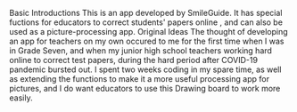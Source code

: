 Basic Introductions
  This is an app developed by SmileGuide.
  It has special fuctions for educators to correct students' papers online ,
and can also be used as a picture-processing app. 
Original Ideas
  The thought of developing an app for teachers on my own occured to me for the first time when I was in Grade Seven,
and when my junior high school teachers working hard online to correct test papers, during the hard period after COVID-19 pandemic bursted out.
  I spent two weeks coding in my spare time, as well as extending the functions to make it a more useful processing app for pictures,
and I do want educators to use this Drawing board to work more easily.
